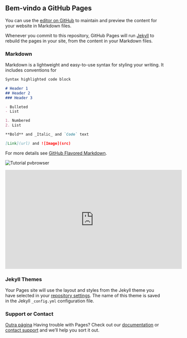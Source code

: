 ## Bem-vindo a GitHub Pages

You can use the [editor on GitHub](https://github.com/jjmg-eng/teste/edit/gh-pages/index.md) to maintain and preview the content for your website in Markdown files.

Whenever you commit to this repository, GitHub Pages will run [Jekyll](https://jekyllrb.com/) to rebuild the pages in your site, from the content in your Markdown files.

### Markdown

Markdown is a lightweight and easy-to-use syntax for styling your writing. It includes conventions for

```markdown
Syntax highlighted code block

# Header 1
## Header 2
### Header 3

- Bulleted
- List

1. Numbered
2. List

**Bold** and _Italic_ and `Code` text

[Link](url) and ![Image](src)
```

For more details see [GitHub Flavored Markdown](https://guides.github.com/features/mastering-markdown/).

![Tutorial pvbrowser](https://youtu.be/iMKa_FeDy2g)

<iframe width="560" height="315" src="https://www.youtube.com/embed/iMKa_FeDy2g" frameborder="0" allow="accelerometer; autoplay; clipboard-write; encrypted-media; gyroscope; picture-in-picture" allowfullscreen></iframe>

### Jekyll Themes

Your Pages site will use the layout and styles from the Jekyll theme you have selected in your [repository settings](https://github.com/jjmg-eng/teste/settings). The name of this theme is saved in the Jekyll `_config.yml` configuration file.

### Support or Contact
[Outra página](anotherPage.md)
Having trouble with Pages? Check out our [documentation](https://docs.github.com/categories/github-pages-basics/) or [contact support](https://github.com/contact) and we’ll help you sort it out.
